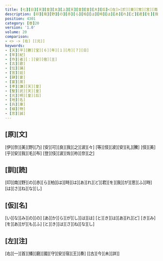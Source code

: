 ```yaml
---
title: [七][日][天][皇][太][上][天][皇][皇][大][后]<[在]>[於][東][常][宮][南][大][殿][肆][宴][歌][一][首]
description: [印][南][野][の][赤][ら][柏][は][時][は][あ][れ][ど][君][を][我][が][思][ふ][時][は][さ][ね][な][し]
position: 4301
category: [巻]20
version: '1.0'
volume: 20
comparison:
- <> -> [在] [[元]]
keywords:
- [天][平][勝][宝][６][年][１][月][７][日]
- [年][紀]
- [作][者][：][安][宿][王]
- [古][歌]
- [伝][誦]
- [宮][廷]
- [肆][宴]
- [宴][席]
- [孝][謙][天][皇]
- [聖][武][天][皇]
- [光][明][皇][后]
- [地][名]
- [兵][庫]
- [植][物]
- [忠][誠]
---
```


## [原][文]

[伊][奈][美][野][乃] [安][可][良][我][之][波][々] [等][伎][波][安][礼][騰] [伎][美][乎][安][我][毛][布] [登][伎][波][佐][祢][奈][之]

## [訓][読]

[印][南][野][の][赤][ら][柏][は][時][は][あ][れ][ど][君][を][我][が][思][ふ][時][は][さ][ね][な][し]

## [仮][名]

[い][な][み][の][の] [あ][か][ら][が][し][は][は] [と][き][は][あ][れ][ど] [き][み][を][あ][が][も][ふ] [と][き][は][さ][ね][な][し]

## [左][注]

[右][一][首][播][磨][國][守][安][宿][王][奏] [[古][今][未][詳]]

